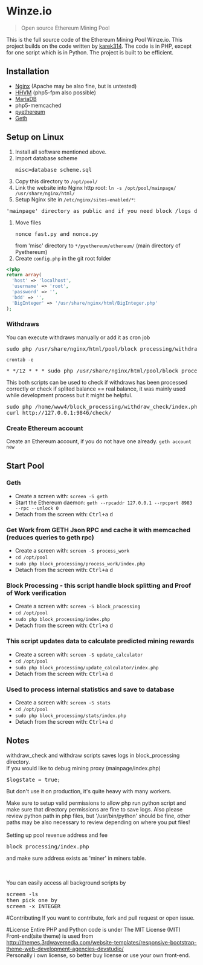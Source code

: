 # Winze.io
>  Open source Ethereum Mining Pool

This is the full source code of the Ethereum Mining Pool Winze.io. This project builds on the code written by [karek314](https://github.com/karek314). The code is in PHP, except for one script which is in Python. The project is built to be efficient.

## Installation
* [Nginx](https://www.digitalocean.com/community/tutorials/how-to-install-and-secure-phpmyadmin-with-nginx-on-an-ubuntu-14-04-server) (Apache may be also fine, but is untested)
* [HHVM](https://www.digitalocean.com/community/tutorials/how-to-install-hhvm-with-nginx-on-ubuntu-14-04) (php5-fpm also possible)
* [MariaDB](https://www.liquidweb.com/kb/how-to-install-mariadb-5-5-on-ubuntu-14-04-lts/)
* php5-memcached
* <a href="https://github.com/ethereum/pyethereum" target="_blank">pyethereum</a>
* <a href="https://github.com/ethereum/go-ethereum/releases" target="_blank">Geth</a><br>

## Setup on Linux
1. Install all software mentioned above.<br>
1. Import database scheme <pre>misc>database_scheme.sql</pre>
1. Copy this directory to `/opt/pool/`
1. Link the website into Nginx http root: `ln -s /opt/pool/mainpage/ /usr/share/nginx/html/`
1. Setup Nginx site in `/etc/nginx/sites-enabled/*`:
<pre>'mainpage' directory as public and if you need block /logs directory 'block_processing' locally </pre>
1. Move files <pre>nonce_fast.py and nonce.py</pre> from 'misc' directory to `*/pyethereum/ethereum/` (main directory of Pyethereum)
1. Create `config.php` in the git root folder
```php
<?php
return array(
  'host' => 'localhost',
  'username' => 'root',
  'password' => '',
  'bdd' => '',
  'BigInteger' => '/usr/share/nginx/html/BigInteger.php'
);
```

### Withdraws
You can execute withdraws manually or add it as cron job
<pre>sudo php /usr/share/nginx/html/pool/block_processing/withdraw/index.php</pre>

`crontab -e`
<pre>* */12 * * * sudo php /usr/share/nginx/html/pool/block_processing/withdraw/index.php</pre>

This both scripts can be used to check if withdraws has been processed correctly or check if splited balance == real balance, it was mainly used while development process but it might be helpful.
<pre>
sudo php /home/www4/block_processing/withdraw_check/index.php
curl http://127.0.0.1:9846/check/</pre>

### Create Ethereum account
Create an Ethereum account, if you do not have one already.
`geth account new`

## Start Pool

### Geth
* Create a screen with: `screen -S geth`
* Start the Ethereum daemon: `geth --rpcaddr 127.0.0.1 --rpcport 8983 --rpc --unlock 0`
* Detach from the screen with: <kbd>Ctrl+a</kbd> <kbd>d</kbd>

###  Get Work from GETH Json RPC and cache it with memcached (reduces queries to geth rpc)
* Create a screen with: `screen -S process_work`
* `cd /opt/pool` 
* `sudo php block_processing/process_work/index.php`
* Detach from the screen with: <kbd>Ctrl+a</kbd> <kbd>d</kbd>

### Block Processing - this script handle block splitting and Proof of Work verification
* Create a screen with: `screen -S block_processing`
* `cd /opt/pool` 
* `sudo php block_processing/index.php`
* Detach from the screen with: <kbd>Ctrl+a</kbd> <kbd>d</kbd>

### This script updates data to calculate predicted mining rewards
* Create a screen with: `screen -S update_calculator`
* `cd /opt/pool` 
* `sudo php block_processing/update_calculator/index.php`
* Detach from the screen with: <kbd>Ctrl+a</kbd> <kbd>d</kbd>

### Used to process internal statistics and save to database
* Create a screen with: `screen -S stats`
* `cd /opt/pool` 
* `sudo php block_processing/stats/index.php`
* Detach from the screen with: <kbd>Ctrl+a</kbd> <kbd>d</kbd>

## Notes
withdraw_check and withdraw scripts saves logs in block_processing directory.<br>
If you would like to debug mining proxy (mainpage/index.php)
<pre>$logstate = true;</pre>
But don't use it on production, it's quite heavy with many workers.<br>

Make sure to setup valid permissions to allow php run python script and make sure that directory permissions are fine to save logs.
Also please review python path in php files, but '/usr/bin/python' should be fine, other paths may be also necessary to review depending on where you put files!<br>
<br>
Setting up pool revenue address and fee<br>
<pre>block_processing/index.php</pre> and make sure address exists as 'miner' in miners table.

<br><br>
You can easily access all background scripts by
<pre>
screen -ls<br>then pick one by<br>screen -x INTEGER</pre>

#Contributing
If you want to contribute, fork and pull request or open issue.


#License
Entire PHP and Python code is under The MIT License (MIT)<br>
Front-end(site theme) is used from http://themes.3rdwavemedia.com/website-templates/responsive-bootstrap-theme-web-development-agencies-devstudio/<br>
Personally i own license, so better buy license or use your own front-end.
